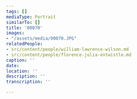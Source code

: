 ```yaml
---
tags: []
mediaType: Portrait
similarTo: []
title: '00070'
images:
- "/assets/media/00070.JPG"
relatedPeople:
- src/content/people/william-lawrence-wilson.md
- src/content/people/florence-julia-entwistle.md
caption: ''
date: 
location: ''
description: ''
transcription: ''

---
```

